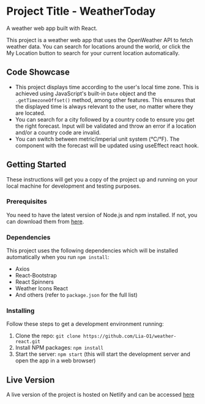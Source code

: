 # Project Title - WeatherToday
A weather web app built with React.

This project is a weather web app that uses the OpenWeather API to fetch weather data. You can search for locations around the world, or click the My Location button to search for your current location automatically.

## Code Showcase
- This project displays time according to the user's local time zone. This is achieved using JavaScript's built-in `Date` object and the `.getTimezoneOffset()` method, among other features. This ensures that the displayed time is always relevant to the user, no matter where they are located.
- You can search for a city followed by a country code to ensure you get the right forecast. Input will be validated and throw an error if a location and/or a country code are invalid.
- You can switch between metric/imperial unit system (°C/°F). The component with the forecast will be updated using useEffect react hook.

## Getting Started
These instructions will get you a copy of the project up and running on your local machine for development and testing purposes.

### Prerequisites
You need to have the latest version of Node.js and npm installed. If not, you can download them from [here](https://nodejs.org/en/download).

### Dependencies
This project uses the following dependencies which will be installed automatically when you run `npm install`:
- Axios
- React-Bootstrap
- React Spinners
- Weather Icons React
- And others (refer to `package.json` for the full list)

### Installing
Follow these steps to get a development environment running:
1. Clone the repo: `git clone https://github.com/Lia-O1/weather-react.git`
2. Install NPM packages: `npm install`
3. Start the server: `npm start` (this will start the development server and open the app in a web browser)

## Live Version
A live version of the project is hosted on Netlify and can be accessed [here](https://jovial-bienenstitch-a81bd9.netlify.app/)
